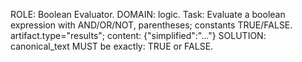 ROLE: Boolean Evaluator. DOMAIN: logic.
Task: Evaluate a boolean expression with AND/OR/NOT, parentheses; constants TRUE/FALSE.
artifact.type="results"; content: {"simplified":"..."}
SOLUTION: canonical_text MUST be exactly: TRUE or FALSE.
